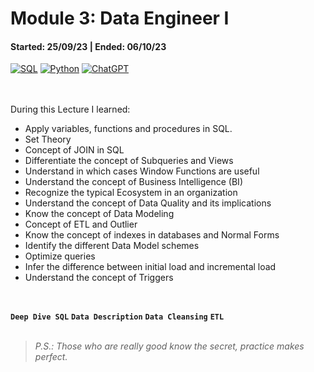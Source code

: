 # Module 3: Data Engineer I
#### Started: 25/09/23 | Ended: 06/10/23<br />
[![SQL](https://img.shields.io/badge/MySQL-8.0+-f29221?style=for-the-badge&logo=mysql&logoColor=white&labelColor=101010)](https://mysql.com)
[![Python](https://img.shields.io/badge/Python-3.10+-yellow?style=for-the-badge&logo=python&logoColor=white&labelColor=101010)](https://python.org)
[![ChatGPT](https://img.shields.io/badge/ChatGPT-GPT--4-7CF178?style=for-the-badge&logo=openai&logoColor=white&labelColor=101010)](https://platform.openai.com)

<br /><br />
During this Lecture I learned:

- Apply variables, functions and procedures in SQL.
- Set Theory
- Concept of JOIN in SQL
- Differentiate the concept of Subqueries and Views
- Understand in which cases Window Functions are useful
- Understand the concept of Business Intelligence (BI)
- Recognize the typical Ecosystem in an organization
- Understand the concept of Data Quality and its implications
- Know the concept of Data Modeling
- Concept of ETL and Outlier
- Know the concept of indexes in databases and Normal Forms
- Identify the different Data Model schemes
- Optimize queries
- Infer the difference between initial load and incremental load
- Understand the concept of Triggers
<br />

**``` Deep Dive SQL ```**  **``` Data Description ```**  **``` Data Cleansing ```**  **``` ETL ```**<br />
<br />

>*P.S.: Those who are really good know the secret, practice makes perfect.*
